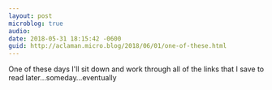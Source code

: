 ```yaml
---
layout: post
microblog: true
audio: 
date: 2018-05-31 18:15:42 -0600
guid: http://aclaman.micro.blog/2018/06/01/one-of-these.html
---
```

One of these days I'll sit down and work through all of the links that I save to read later…someday…eventually
